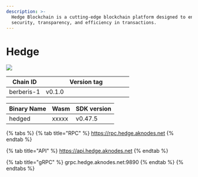 ```yaml
---
description: >-
  Hedge Blockchain is a cutting-edge blockchain platform designed to enhance
  security, transparency, and efficiency in transactions.
---
```


# Hedge



![](<../.gitbook/assets/IMG\_1397-removebg-preview (1).png>)

<table><thead><tr><th>Chain ID</th><th width="218.33333333333331">Version tag</th></tr></thead><tbody><tr><td>berberis-1</td><td>v0.1.0</td></tr></tbody></table>



| Binary Name | Wasm  | SDK version |
| ----------- | ----- | ----------- |
| hedged      | xxxxx | v0.47.5     |

{% tabs %}
{% tab title="RPC" %}
https://rpc.hedge.aknodes.net
{% endtab %}

{% tab title="API" %}
https://api.hedge.aknodes.net
{% endtab %}

{% tab title="gRPC" %}
grpc.hedge.aknodes.net:9890
{% endtab %}
{% endtabs %}

